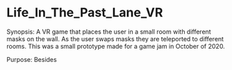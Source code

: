 # Life_In_The_Past_Lane_VR

Synopsis:
A VR game that places the user in a small room with different masks on the wall. As the user swaps masks they are teleported to different rooms. This was a small prototype made for a game jam in October of 2020. 

Purpose:
Besides 
